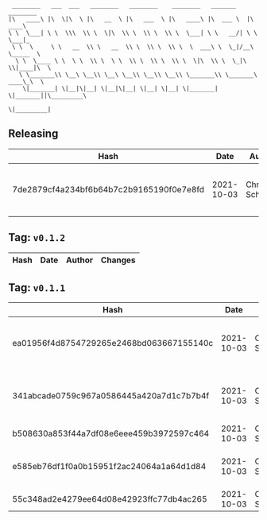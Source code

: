 ```
 ________   ___  ___   ________   ________    ________   _______    ________      
|\   ____\ |\  \|\  \ |\   __  \ |\   ___  \ |\   ____\ |\  ___ \  |\   ____\     
\ \  \___| \ \  \\\  \\ \  \|\  \\ \  \\ \  \\ \  \___| \ \   __/| \ \  \___|_    
 \ \  \     \ \   __  \\ \   __  \\ \  \\ \  \\ \  \  ___\ \  \_|/__\ \_____  \   
  \ \  \____ \ \  \ \  \\ \  \ \  \\ \  \\ \  \\ \  \|\  \\ \  \_|\ \\|____|\  \  
   \ \_______\\ \__\ \__\\ \__\ \__\\ \__\\ \__\\ \_______\\ \_______\ ____\_\  \ 
    \|_______| \|__|\|__| \|__|\|__| \|__| \|__| \|_______| \|_______||\_________\
                                                                      \|_________|
```

## Releasing
| Hash | Date | Author | Changes |
|------|------|--------|---------|
| 7de2879cf4a234bf6b64b7c2b9165190f0e7e8fd | 2021-10-03 | Chris Schubert | Decreasing texture quality and converting to png |


 ## Tag: `v0.1.2`
| Hash | Date | Author | Changes |
|------|------|--------|---------|


 ## Tag: `v0.1.1`
| Hash | Date | Author | Changes |
|------|------|--------|---------|
| ea01956f4d8754729265e2468bd063667155140c | 2021-10-03 | Chris Schubert | Updating namespaces to match folder structure |
| 341abcade0759c967a0586445a420a7d1c7b7b4f | 2021-10-03 | Chris Schubert | Adding back files removed by template process |
| b508630a853f44a7df08e6eee459b3972597c464 | 2021-10-03 | Chris Schubert | Updating images |
| e585eb76df1f0a0b15951f2ac24064a1a64d1d84 | 2021-10-03 | Chris Schubert | Initializing organization repository for project. |
| 55c348ad2e4279ee64d08e42923ffc77db4ac265 | 2021-10-03 | Chris Schubert | Added README.md |
